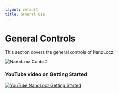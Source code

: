 ```yaml
---
layout: default
title: General Use 
---
```


# General Controls

This section covers the general controls of NanoLocz.

![NanoLocz Guide 2](https://github.com/George-R-Heath/NanoLocz/assets/90329395/896b5bdf-26e9-4072-8e20-9fe6a0e98178)


### YouTube video on Getting Started
[![YouTube NanoLocz Getting Started](https://img.youtube.com/vi/dX4VoURMAcQ/0.jpg)](https://www.youtube.com/watch?v=dX4VoURMAcQ)
